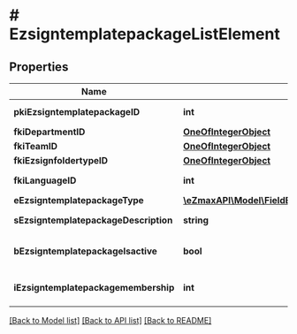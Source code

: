 # # EzsigntemplatepackageListElement

## Properties

Name | Type | Description | Notes
------------ | ------------- | ------------- | -------------
**pkiEzsigntemplatepackageID** | **int** | The unique ID of the Ezsigntemplatepackage |
**fkiDepartmentID** | [**OneOfIntegerObject**](OneOfIntegerObject.md) |  |
**fkiTeamID** | [**OneOfIntegerObject**](OneOfIntegerObject.md) |  |
**fkiEzsignfoldertypeID** | [**OneOfIntegerObject**](OneOfIntegerObject.md) |  |
**fkiLanguageID** | **int** | The unique ID of the Language.  Valid values:  |Value|Description| |-|-| |1|French| |2|English| |
**eEzsigntemplatepackageType** | [**\eZmaxAPI\Model\FieldEEzsigntemplatepackageType**](FieldEEzsigntemplatepackageType.md) |  |
**sEzsigntemplatepackageDescription** | **string** | The description of the Ezsigntemplatepackage |
**bEzsigntemplatepackageIsactive** | **bool** | Whether the Ezsigntemplatepackage is active or not |
**iEzsigntemplatepackagemembership** | **int** | The total number of Ezsigntemplatepackagemembership in the Ezsigntemplatepackage |

[[Back to Model list]](../../README.md#models) [[Back to API list]](../../README.md#endpoints) [[Back to README]](../../README.md)
